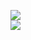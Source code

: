 [![](https://img.shields.io/badge/Made%20With-Github%20Spray-lightgrey.svg?style=for-the-badge&logo=github)](https://github.com/Annihil/github-spray#24511)  
[![](https://i.imgur.com/2DrTn0Z.gif)](https://github.com/Annihil/github-spray)